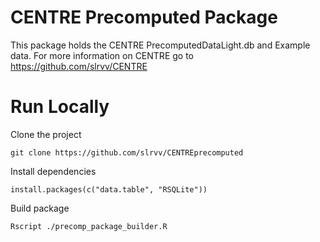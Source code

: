 # CENTRE Precomputed Package

This package holds the CENTRE PrecomputedDataLight.db and Example data. 
For more information on CENTRE go to https://github.com/slrvv/CENTRE

# Run Locally 

Clone the project
```
git clone https://github.com/slrvv/CENTREprecomputed
```

Install dependencies

```
install.packages(c("data.table", "RSQLite"))
```

Build package

```  
Rscript ./precomp_package_builder.R
```
